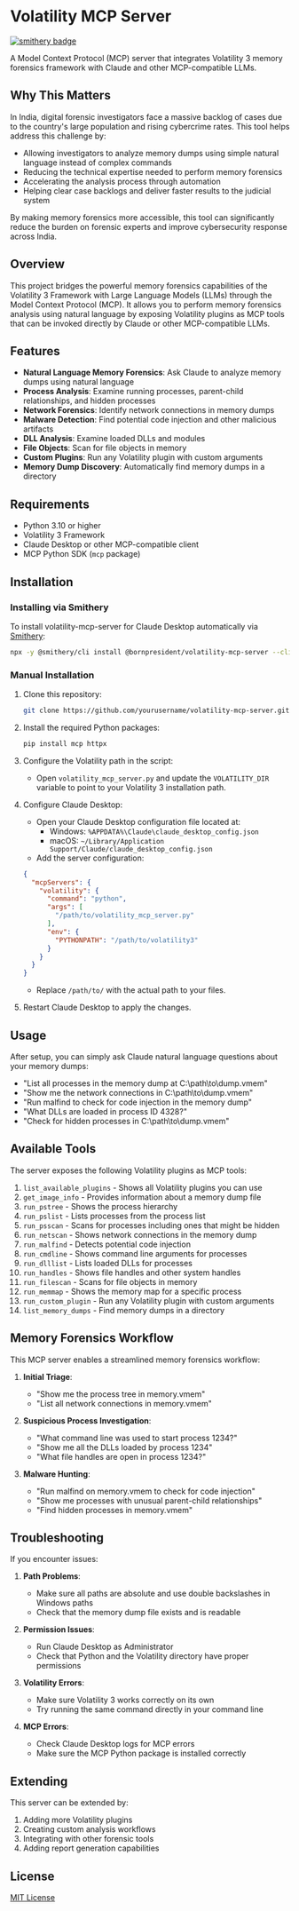 # Volatility MCP Server
[![smithery badge](https://smithery.ai/badge/@bornpresident/volatility-mcp-server)](https://smithery.ai/server/@bornpresident/volatility-mcp-server)

A Model Context Protocol (MCP) server that integrates Volatility 3 memory forensics framework with Claude and other MCP-compatible LLMs.

## Why This Matters

In India, digital forensic investigators face a massive backlog of cases due to the country's large population and rising cybercrime rates. This tool helps address this challenge by:

- Allowing investigators to analyze memory dumps using simple natural language instead of complex commands
- Reducing the technical expertise needed to perform memory forensics
- Accelerating the analysis process through automation
- Helping clear case backlogs and deliver faster results to the judicial system

By making memory forensics more accessible, this tool can significantly reduce the burden on forensic experts and improve cybersecurity response across India.

## Overview

This project bridges the powerful memory forensics capabilities of the Volatility 3 Framework with Large Language Models (LLMs) through the Model Context Protocol (MCP). It allows you to perform memory forensics analysis using natural language by exposing Volatility plugins as MCP tools that can be invoked directly by Claude or other MCP-compatible LLMs.

## Features

- **Natural Language Memory Forensics**: Ask Claude to analyze memory dumps using natural language
- **Process Analysis**: Examine running processes, parent-child relationships, and hidden processes
- **Network Forensics**: Identify network connections in memory dumps
- **Malware Detection**: Find potential code injection and other malicious artifacts
- **DLL Analysis**: Examine loaded DLLs and modules
- **File Objects**: Scan for file objects in memory
- **Custom Plugins**: Run any Volatility plugin with custom arguments
- **Memory Dump Discovery**: Automatically find memory dumps in a directory

## Requirements

- Python 3.10 or higher
- Volatility 3 Framework
- Claude Desktop or other MCP-compatible client
- MCP Python SDK (`mcp` package)

## Installation


### Installing via Smithery

To install volatility-mcp-server for Claude Desktop automatically via [Smithery](https://smithery.ai/server/@bornpresident/volatility-mcp-server):

```bash
npx -y @smithery/cli install @bornpresident/volatility-mcp-server --client claude
```

### Manual Installation

1. Clone this repository:
   ```bash
   git clone https://github.com/yourusername/volatility-mcp-server.git
   ```

2. Install the required Python packages:
   ```bash
   pip install mcp httpx
   ```

3. Configure the Volatility path in the script:
   - Open `volatility_mcp_server.py` and update the `VOLATILITY_DIR` variable to point to your Volatility 3 installation path.

4. Configure Claude Desktop:
   - Open your Claude Desktop configuration file located at:
     - Windows: `%APPDATA%\Claude\claude_desktop_config.json`
     - macOS: `~/Library/Application Support/Claude/claude_desktop_config.json`
   - Add the server configuration:
   ```json
   {
     "mcpServers": {
       "volatility": {
         "command": "python",
         "args": [
           "/path/to/volatility_mcp_server.py"
         ],
         "env": {
           "PYTHONPATH": "/path/to/volatility3"
         }
       }
     }
   }
   ```
   - Replace `/path/to/` with the actual path to your files.

5. Restart Claude Desktop to apply the changes.

## Usage

After setup, you can simply ask Claude natural language questions about your memory dumps:

- "List all processes in the memory dump at C:\path\to\dump.vmem"
- "Show me the network connections in C:\path\to\dump.vmem"
- "Run malfind to check for code injection in the memory dump"
- "What DLLs are loaded in process ID 4328?"
- "Check for hidden processes in C:\path\to\dump.vmem"

## Available Tools

The server exposes the following Volatility plugins as MCP tools:

1. `list_available_plugins` - Shows all Volatility plugins you can use
2. `get_image_info` - Provides information about a memory dump file
3. `run_pstree` - Shows the process hierarchy
4. `run_pslist` - Lists processes from the process list
5. `run_psscan` - Scans for processes including ones that might be hidden
6. `run_netscan` - Shows network connections in the memory dump
7. `run_malfind` - Detects potential code injection
8. `run_cmdline` - Shows command line arguments for processes
9. `run_dlllist` - Lists loaded DLLs for processes
10. `run_handles` - Shows file handles and other system handles
11. `run_filescan` - Scans for file objects in memory
12. `run_memmap` - Shows the memory map for a specific process
13. `run_custom_plugin` - Run any Volatility plugin with custom arguments
14. `list_memory_dumps` - Find memory dumps in a directory

## Memory Forensics Workflow

This MCP server enables a streamlined memory forensics workflow:

1. **Initial Triage**:
   - "Show me the process tree in memory.vmem"
   - "List all network connections in memory.vmem"

2. **Suspicious Process Investigation**:
   - "What command line was used to start process 1234?"
   - "Show me all the DLLs loaded by process 1234"
   - "What file handles are open in process 1234?"

3. **Malware Hunting**:
   - "Run malfind on memory.vmem to check for code injection"
   - "Show me processes with unusual parent-child relationships"
   - "Find hidden processes in memory.vmem"

## Troubleshooting

If you encounter issues:

1. **Path Problems**:
   - Make sure all paths are absolute and use double backslashes in Windows paths
   - Check that the memory dump file exists and is readable

2. **Permission Issues**:
   - Run Claude Desktop as Administrator
   - Check that Python and the Volatility directory have proper permissions

3. **Volatility Errors**:
   - Make sure Volatility 3 works correctly on its own
   - Try running the same command directly in your command line

4. **MCP Errors**:
   - Check Claude Desktop logs for MCP errors
   - Make sure the MCP Python package is installed correctly

## Extending

This server can be extended by:

1. Adding more Volatility plugins
2. Creating custom analysis workflows
3. Integrating with other forensic tools
4. Adding report generation capabilities

## License

[MIT License](LICENSE)
